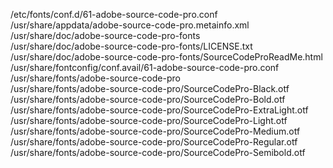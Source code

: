 /etc/fonts/conf.d/61-adobe-source-code-pro.conf  
/usr/share/appdata/adobe-source-code-pro.metainfo.xml  
/usr/share/doc/adobe-source-code-pro-fonts  
/usr/share/doc/adobe-source-code-pro-fonts/LICENSE.txt  
/usr/share/doc/adobe-source-code-pro-fonts/SourceCodeProReadMe.html  
/usr/share/fontconfig/conf.avail/61-adobe-source-code-pro.conf  
/usr/share/fonts/adobe-source-code-pro  
/usr/share/fonts/adobe-source-code-pro/SourceCodePro-Black.otf  
/usr/share/fonts/adobe-source-code-pro/SourceCodePro-Bold.otf  
/usr/share/fonts/adobe-source-code-pro/SourceCodePro-ExtraLight.otf  
/usr/share/fonts/adobe-source-code-pro/SourceCodePro-Light.otf  
/usr/share/fonts/adobe-source-code-pro/SourceCodePro-Medium.otf  
/usr/share/fonts/adobe-source-code-pro/SourceCodePro-Regular.otf  
/usr/share/fonts/adobe-source-code-pro/SourceCodePro-Semibold.otf  
